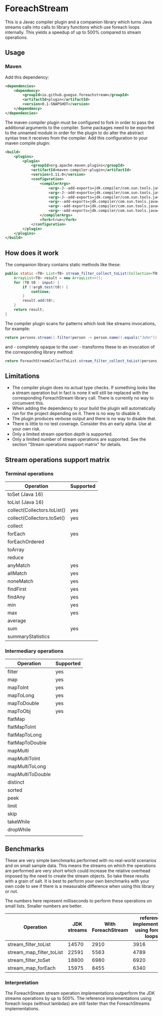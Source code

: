 # ForeachStream
This is a Javac compiler plugin and a companion library which turns
Java streams calls into calls to library functions which use foreach loops
internally. This yields a speedup of up to 500% compared to stream operations.

## Usage
### Maven
Add this dependency:
```XML
<dependencies>
    <dependency>
        <groupId>io.github.guegse.foreachstream</groupId>
        <artifactId>plugin</artifactId>
        <version>0.1-SNAPSHOT</version>
    </dependency>
</dependencies>
```
The maven compiler plugin must be configured to fork in order to pass the additional arguments to the compiler.
Some packages need to be exported to the unnamed module in order for the plugin to do alter the abstract syntax tree it 
receives from the compiler.
Add this configuration to your maven compile plugin:
```XML
<build>
    <plugins>
        <plugin>
            <groupId>org.apache.maven.plugins</groupId>
            <artifactId>maven-compiler-plugin</artifactId>
            <version>3.11.0</version>
            <configuration>
                <compilerArgs>
                    <arg>-J--add-exports=jdk.compiler/com.sun.tools.javac.api=ALL-UNNAMED</arg>
                    <arg>-J--add-exports=jdk.compiler/com.sun.tools.javac.tree=ALL-UNNAMED</arg>
                    <arg>-J--add-exports=jdk.compiler/com.sun.tools.javac.util=ALL-UNNAMED</arg>
                    <arg>--add-exports=jdk.compiler/com.sun.tools.javac.tree=ALL-UNNAMED</arg>
                    <arg>--add-exports=jdk.compiler/com.sun.tools.javac.api=ALL-UNNAMED</arg>
                    <arg>--add-exports=jdk.compiler/com.sun.tools.javac.util=ALL-UNNAMED</arg>
                </compilerArgs>
                <fork>true</fork>
            </configuration>
        </plugin>
    </plugins>
</build>
```

## How does it work
The companion library contains static methods like these:
```Java
public static <T0> List<T0> stream_filter_collect_toList(Collection<T0> input, Predicate<T0> arg0) {
    ArrayList<T0> result = new ArrayList<>();
    for (T0 t0 : input) {
        if (!arg0.test(t0)) {
            continue;
        }
        result.add(t0);
    }
    return result;
}
```
The compiler plugin scans for patterns which *look* like streams invocations, for example:
```Java
return persons.stream().filter(person -> person.name().equals("John")).collect(Collectors.toList());
```
and - completely opaque to the user - transforms these to an invocation of the corresponding library method:
```Java
return ForeachStreamCollectToList.stream_filter_collect_toList(persons, person -> person.name().equals("John"));
```

## Limitations
* The compiler plugin does no actual type checks. If something *looks* like a stream operation but in fact is none it will still be replaced with the corresponding ForeachStream library call. There is currently no way to circumvent this.
* When adding the dependency to your build the plugin will automatically run for the project depending on it. There is no way to disable it.
* The plugin produces verbose output and there is no way to disable that.
* There is little to no test coverage. Consider this an early alpha. Use at your own risk.
* Only a limited stream opertion *depth* is supported. 
* Only a limited number of stream operations are supported. See the section "Stream operations support matrix" for details.

## Stream operations support matrix

### Terminal operations
| Operation                     | Supported |
|-------------------------------|-----------|
| toSet (Java 16)               |           |
| toList (Java 16)              |           |
| collect(Collectors.toList()   | yes       |
| collect(Collectors.toSet()    | yes       |
| collect                       |           |
| forEach                       | yes       |
| forEachOrdered                |           |
| toArray                       |           |
| reduce                        |           |
| anyMatch                      | yes       |
| allMatch                      | yes       |
| noneMatch                     | yes       |
| findFirst                     | yes       |
| findAny                       | yes       |
| min                           | yes       |
| max                           | yes       |
| average                       |           |
| sum                           | yes       |
| summaryStatistics             |           |

### Intermediary operations
| Operation        | Supported |
|------------------|-----------|
| filter           | yes       |
| map              | yes       |
| mapToInt         | yes       |
| mapToLong        | yes       |
| mapToDouble      | yes       |
| mapToObj         | yes       |
| flatMap          |           |
| flatMapToInt     |           |
| flatMapToLong    |           |
| flatMapToDouble  |           |
| mapMulti         |           |
| mapMultiToInt    |           |
| mapMultiToLong   |           |
| mapMultiToDouble |           |
| distinct         |           |
| sorted           |           |
| peek             |           |
| limit            |           |
| skip             |           |
| takeWhile        |           |
| dropWhile        |           |
|                  |           |

## Benchmarks
These are very simple benchmarks performed with no real-world scenarios and on small sample data. 
This means the streams on which the operations are performed are very short which could increase the relative
overhead imposed by the need to create the stream objects. So take these results with a grain of salt.
It is best to perform your own benchmarks with your own code to see if there is a measurable difference when using this library or not.

The numbers here represent milliseconds to perform these operations on small lists. Smaller numbers are better.

| Operation                  | JDK streams | With ForeachStream | reference implementation using foreach loops |
|----------------------------|-------------|--------------------|----------------------------------------------|
| stream_filter_toList       | 14570       | 2910               | 3916                                         |
| stream_map_filter_toList   | 22591       | 5563               | 4789                                         |
| stream_filter_toSet        | 18800       | 6980               | 6920                                         |
| stream_map_forEach         | 15975       | 8455               | 6340                                         |

### Interpretation
The ForeachStream stream operation implementations outperform the JDK streams operations by up to 500%.
The reference implementations using foreach loops (without lambdas) are still faster than the ForeachStreams implementations. 
